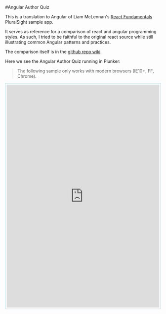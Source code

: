 #Angular Author Quiz

This is a translation to Angular of Liam McLennan's 
[React Fundamentals](http://www.pluralsight.com/courses/react-fundamentals)
PluralSight sample app.

It serves as reference for a comparison of react and angular programming styles. As such, I tried to be faithful to the original react source while still illustrating common Angular patterns and practices.

The comparison itself is in the [github repo wiki](https://github.com/wardbell/ngAuthorQuiz/wiki/Comparing-Author-Quiz-angular-and-react-versions).

Here we see the Angular Author Quiz running in Plunker:

>The following sample only works with modern browsers (IE10+, FF, Chrome).

<p style="border: 1px solid lightblue; padding: 4px"><iframe allowfullscreen="allowfullscreen" frameborder="0" src="http://embed.plnkr.co/YBRxdPDUCwiZ0u5ByMgS/preview" style="width: 100%; height: 720px" ></iframe></p>